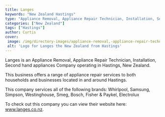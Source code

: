 ```yaml
---
title: Langes
keywords: "New Zealand Hastings"
type: "Appliance Removal, Appliance Repair Technician, Installation, Second hand appliances"
categories: ["New Zealand"]
tags: ["Hastings"]
author: Curtis
cover: 
 image: /img/directory-images/appliance-removal,-appliance-repair-technician,-installation,-second-hand-appliances/langes.webp
 alt: 'Logo for Langes the New Zealand from Hastings'
---
```


Langes is an Appliance Removal, Appliance Repair Technician, Installation, Second hand appliances Company operating in Hastings, New Zealand.

This business offers a range of appliance repair services to both households and businesses located in and around Hastings.

This company services all of the following brands: Whirlpool, Samsung, Simpson, Westinghouse, Smeg, Bosch, Fisher & Paykel, Electrolux

To check out this company you can view their website here: www.langes.co.nz.
